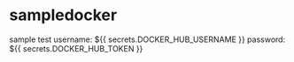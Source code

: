 # sampledocker

sample test
  username: ${{ secrets.DOCKER_HUB_USERNAME }}
          password: ${{ secrets.DOCKER_HUB_TOKEN }}